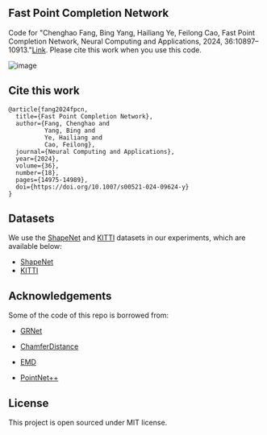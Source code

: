 ## Fast Point Completion Network
Code for "Chenghao Fang, Bing Yang, Hailiang Ye, Feilong Cao, Fast Point Completion Network, Neural Computing and Applications, 2024, 36:10897–10913."[Link](https://link.springer.com/article/10.1007/s00521-024-09624-y).
Please cite this work when you use this code.

![image](https://github.com/doldolOuO/FPCN/blob/main/FPCN.png)

## Cite this work

```
@article{fang2024fpcn,
  title={Fast Point Completion Network},
  author={Fang, Chenghao and 
          Yang, Bing and 
          Ye, Hailiang and 
          Cao, Feilong},
  journal={Neural Computing and Applications},
  year={2024},
  volume={36},
  number={18},
  pages={14975-14989},
  doi={https://doi.org/10.1007/s00521-024-09624-y}
}
```

## Datasets

We use the [ShapeNet](https://www.shapenet.org/) and [KITTI](http://www.cvlibs.net/datasets/kitti/) datasets in our experiments, which are available below:
- [ShapeNet](https://drive.google.com/drive/folders/1P_W1tz5Q4ZLapUifuOE4rFAZp6L1XTJz)
- [KITTI](https://drive.google.com/drive/folders/1fSu0_huWhticAlzLh3Ejpg8zxzqO1z-F)

## Acknowledgements
Some of the code of this repo is borrowed from:

- [GRNet](https://github.com/hzxie/GRNet)

- [ChamferDistance](https://github.com/ThibaultGROUEIX/ChamferDistancePytorch)

- [EMD](https://github.com/Colin97/MSN-Point-Cloud-Completion/tree/master/emd)

- [PointNet++](https://github.com/erikwijmans/Pointnet2_PyTorch)

## License
This project is open sourced under MIT license.

